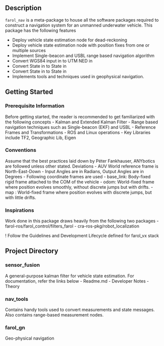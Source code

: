 ## Description

`farol_nav` is a meta-package to house all the software packages required to construct a navigation system for an unmanned underwater vehicle. This package has the following features

- Deploy vehicle state estimation node for dead-reckoning
- Deploy vehicle state estimation node with position fixes from one or multiple sources
- Implement Single-beacon and USBL range based navigation algorithm
- Convert WGS84 input in to UTM NED in
- Convert State in to State in
- Convert State in to State in
- Implements tools and techniques used in geophysical navigation.

## Getting Started

### Prerequisite Information

Before getting started, the reader is recommended to get familiarized with the following concepts - Kalman and Extended Kalman Filter - Range based navigation techniques such as Single-beacon (EKF) and USBL - Reference Frames and Transformations - ROS and Linux operations - Key Libraries include TF2, Geographic Lib, Eigen

### Conventions

Assume that the best practices laid down by Péter Fankhauser, ANYbotics are followed unless other stated. Deviations - AUV World reference frame is North-East-Down - Input Angles are in Radians, Output Angles are in Degrees - Following coordinate frames are used - base_link: Body-fixed rigid frame attached to the COM of the vehicle - odom: World-fixed frame where position evolves smoothly, without discrete jumps but with drifts. - map : World-fixed frame where position evolves with discrete jumps, but with little drifts.

### Inspirations

Work done in this package draws heavily from the following two packages - farol-ros/farol_control/filters_farol - cra-ros-pkg/robot_localization

! Follow the Guidelines and Development Lifecycle defined for farol_vx stack

## Project Directory

### sensor_fusion

A general-purpose kalman filter for vehicle state estimation. For documentation, refer the links below - Readme.md - Developer Notes - Theory

### nav_tools

Contains handy tools used to convert measurements and state messages. Also contains range-based measurement nodes.

### farol_gn

Geo-physical navigation
